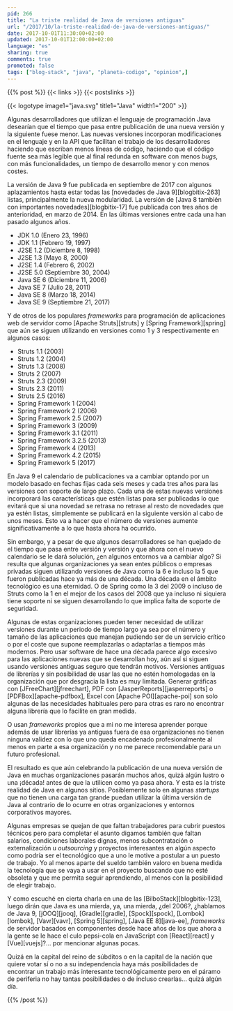 ```yaml
---
pid: 266
title: "La triste realidad de Java de versiones antiguas"
url: "/2017/10/la-triste-realidad-de-java-de-versiones-antiguas/"
date: 2017-10-01T11:30:00+02:00
updated: 2017-10-01T12:00:00+02:00
language: "es"
sharing: true
comments: true
promoted: false
tags: ["blog-stack", "java", "planeta-codigo", "opinion",]
---
```


{{% post %}}
{{< links >}}
{{< postslinks >}}

{{< logotype image1="java.svg" title1="Java" width1="200" >}}

Algunas desarrolladores que utilizan el lenguaje de programación Java desearían que el tiempo que pasa entre publicación de una nueva versión y la siguiente fuese menor. Las nuevas versiones incorporan modificaciones en el lenguaje y en la API que facilitan el trabajo de los desarrolladores haciendo que escriban menos líneas de código, haciendo que el código fuente sea más legible que al final redunda en software con menos _bugs_, con más funcionalidades, un tiempo de desarrollo menor y con menos costes.

La versión de Java 9 fue publicada en septiembre de 2017 con algunos aplazamientos hasta estar todas las [novedades de Java 9][blogbitix-263] listas, principalmente la nueva modularidad. La versión de [Java 8 también con importantes novedades][blogbitix-17] fue publicada con tres años de anterioridad, en marzo de 2014. En las últimas versiones entre cada una han pasado algunos años.

* JDK 1.0 (Enero 23, 1996)
* JDK 1.1 (Febrero 19, 1997)
* J2SE 1.2 (Diciembre 8, 1998)
* J2SE 1.3 (Mayo 8, 2000)
* J2SE 1.4 (Febrero 6, 2002)
* J2SE 5.0 (Septiembre 30, 2004)
* Java SE 6 (Diciembre 11, 2006)
* Java SE 7 (Julio 28, 2011)
* Java SE 8 (Marzo 18, 2014)
* Java SE 9 (Septiembre 21, 2017)

Y de otros de los populares _frameworks_ para programación de aplicaciones web de servidor como [Apache Struts][struts] y [Spring Framework][spring] que aún se siguen utilizando en versiones como 1 y 3 respectivamente en algunos casos:

* Struts 1.1 (2003)
* Struts 1.2 (2004)
* Struts 1.3 (2008)
* Struts 2 (2007)
* Struts 2.3 (2009)
* Struts 2.3 (2011)
* Struts 2.5 (2016)
* Spring Framework 1 (2004)
* Spring Framework 2 (2006)
* Spring Framework 2.5 (2007)
* Spring Framework 3 (2009)
* Spring Framework 3.1 (2011)
* Spring Framework 3.2.5 (2013)
* Spring Framework 4 (2013)
* Spring Framework 4.2 (2015)
* Spring Framework 5 (2017)

En Java 9 el calendario de publicaciones va a cambiar optando por un modelo basado en fechas fijas cada seis meses y cada tres años para las versiones con soporte de largo plazo. Cada una de estas nuevas versiones incorporará las características que estén listas para ser publicadas lo que evitará que si una novedad se retrasa no retrase al resto de novedades que ya estén listas, simplemente se publicará en la siguiente versión al cabo de unos meses. Esto va a hacer que el número de versiones aumente significativamente a lo que hasta ahora ha ocurrido.

Sin embargo, y a pesar de que algunos desarrolladores se han quejado de el tiempo que pasa entre versión y versión y que ahora con el nuevo calendario se le dará solución, ¿en algunos entornos va a cambiar algo? Si resulta que algunas organizaciones ya sean entes públicos o empresas privadas siguen utilizando versiones de Java como la 6 e incluso la 5 que fueron publicadas hace ya más de una década. Una década en el ámbito tecnológico es una eternidad. O de Spring como la 3 del 2009 o incluso de Struts como la 1 en el mejor de los casos del 2008 que ya incluso ni siquiera tiene soporte ni se siguen desarrollando lo que implica falta de soporte de seguridad.

Algunas de estas organizaciones pueden tener necesidad de utilizar versiones durante un periodo de tiempo largo ya sea por el número y tamaño de las aplicaciones que manejan pudiendo ser de un servicio crítico o por el coste que supone reemplazarlas o adaptarlas a tiempos más modernos. Pero usar software de hace una década parece algo excesivo para las aplicaciones nuevas que se desarrollan hoy, aún así si siguen usando versiones antiguas seguro que tendrán motivos. Versiones antiguas de librerías y sin posibilidad de usar las que no estén homologadas en la organización que por desgracia la lista es muy limitada. Generar gráficas con [JFreeChart][jfreechart], PDF con [JasperReports][jasperreports] o [PDFBox][apache-pdfbox], Excel con [Apache POI][apache-poi] son solo algunas de las necesidades habituales pero para otras es raro no encontrar alguna librería que lo facilite en gran medida.

O usan _frameworks_ propios que a mi no me interesa aprender porque además de usar librerías ya antiguas fuera de esa organizaciones no tienen ninguna validez con lo que uno queda encadenado profesionalmente al menos en parte a esa organización y no me parece recomendable para un futuro profesional.

El resultado es que aún celebrando la publicación de una nueva versión de Java en muchas organizaciones pasarán muchos años, quizá algún lustro o una ¡década! antes de que la utilicen como ya pasa ahora. Y esta es la triste realidad de Java en algunos sitios. Posiblemente solo en algunas _startups_ que no tienen una carga tan grande puedan utilizar la última versión de Java al contrario de lo ocurre en otras organizaciones y entornos corporativos mayores.

Algunas empresas se quejan de que faltan trabajadores para cubrir puestos técnicos pero para completar el asunto digamos también que faltan salarios, condiciones laborales dignas, menos subcontratación o externalización u _outsourcing_ y proyectos interesantes en algún aspecto como podría ser el tecnológico que a uno le motive a postular a un puesto de trabajo. Yo al menos aparte del sueldo también valoro en buena medida la tecnología que se vaya a usar en el proyecto buscando que no esté obsoleta y que me permita seguir aprendiendo, al menos con la posibilidad de elegir trabajo.

Y como escuché en cierta charla en una de las [BilboStack][blogbitix-123], luego dirán que Java es una mierda, ya, una mierda, ¿del 2006?, ¿hablamos de Java 9, [jOOQ][jooq], [Gradle][gradle], [Spock][spock], [Lombok][lombok], [Vavr][vavr], [Spring 5][spring], [Java EE 8][java-ee], _frameworks_ de servidor basados en componentes desde hace años de los que ahora a la gente se le hace el culo pepsi-cola en JavaScript con [React][react] y [Vue][vuejs]?... por mencionar algunas pocas.

Quizá en la capital del reino de súbditos o en la capital de la nación que quiere votar sí o no a su independencia haya más posibilidades de encontrar un trabajo más interesante tecnológicamente pero en el páramo de periferia no hay tantas posibilidades o de incluso crearlas... quizá algún día.

{{% /post %}}
